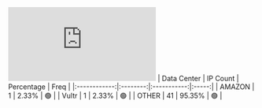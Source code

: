 ![Diagramm](https://github.com/obajay/StateSync-snapshots/blob/main/Projects/Qwoyn/1/README.md)
| Data Center | IP Count | Percentage | Freq |
|:------------:|:--------:|:-----------:|:-----:|
| AMAZON | 1 | 2.33% | 🟢 |
| Vultr | 1 | 2.33% | 🟢 |
| OTHER | 41 | 95.35% | 🟢 |